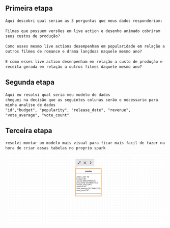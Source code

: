 ## Primeira etapa
    Aqui descobri qual seriam as 3 perguntas que meus dados responderiam:

    Filmes que possuem versões em live action e desenho animado cobriram seus custos de produção?

    Como esses mesmo live actions desempenham em popularidade em relação a outros filmes de romance e drama lançdoas naquele mesmo ano?

    E como esses live action desenpenham em relação a custo de produção e receita gerada em relação a outros filmes daquele mesmo ano?


## Segunda etapa
    Aqui eu resolvi qual seria meu modelo de dados
    cheguei na decisão que as seguintes colunas serão o necessario para minha analise de dados
    "id","budget", "popularity", "release_date", "revenue", "vote_average", "vote_count"

## Terceira etapa
    resolvi montar um modelo mais visual para ficar mais facil de fazer na hora de criar essas tabelas no proprio spark

![Evidencia 1](../../evidencias/modelagem_v1.png)